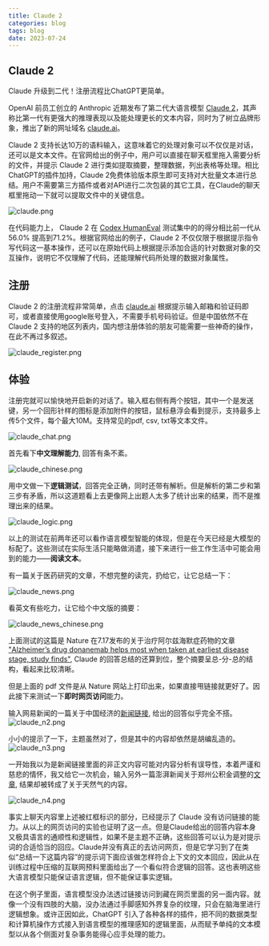 ```yaml
---
title: Claude 2 
categories: blog
tags: blog
date: 2023-07-24
---
```

## Claude 2

Claude 升级到二代！注册流程比ChatGPT更简单。

OpenAI 前员工创立的 Anthropic 近期发布了第二代大语言模型 [Claude 2](https://www.anthropic.com/index/claude-2)，其声称比第一代有更强大的推理表现以及能处理更长的文本内容，同时为了树立品牌形象，推出了新的网址域名 [claude.ai](https://claude.ai/)。

Claude 2 支持长达10万的语料输入，这意味着它的处理对象可以不仅仅是对话，还可以是文本文件。在官网给出的例子中，用户可以直接在聊天框里拖入需要分析的文件，并提示 Claude 2 进行类如提取摘要，整理数据，列出表格等处理。相比ChatGPT的插件加持，Claude 2免费体验版本原生即可支持对大批量文本进行总结。用户不需要第三方插件或者对API进行二次包装的其它工具，在Claude的聊天框里拖动一下就可以提取文件中的关键信息。

![claude.png](https://cdn.jsdelivr.net/gh/YeeKal/img_land/blog/notes_img_backup/blog/imgs/claude.png)

在代码能力上， Claude 2 在 [Codex HumanEval](https://github.com/openai/human-eval) 测试集中的的得分相比前一代从 56.0% 提高到71.2%。根据官网给出的例子，Claude 2 不仅仅限于根据提示指令写代码这一基本操作，还可以在原始代码上根据提示添加合适的针对数据对象的交互操作，说明它不仅理解了代码，还能理解代码所处理的数据对象属性。

## 注册

Claude 2 的注册流程非常简单，点击 [claude.ai](https://claude.ai/) 根据提示输入邮箱和验证码即可，或者直接使用google账号登入，不需要手机号码验证。但是中国依然不在 Claude 2 支持的地区列表内，国内想注册体验的朋友可能需要一些神奇的操作，在此不再过多叙述。

![claude_register.png](https://cdn.jsdelivr.net/gh/YeeKal/img_land/blog/notes_img_backup/blog/imgs/claude_register.png)

## 体验

注册完就可以愉快地开启新的对话了。输入框右侧有两个按钮，其中一个是发送键，另一个回形针样的图标是添加附件的按钮，鼠标悬浮会看到提示，支持最多上传5个文件，每个最大10M。支持常见的pdf, csv, txt等文本文件。

![claude_chat.png](https://cdn.jsdelivr.net/gh/YeeKal/img_land/blog/notes_img_backup/blog/imgs/claude_chat.png)

首先看下**中文理解能力**, 回答有条不紊。

![claude_chinese.png](https://cdn.jsdelivr.net/gh/YeeKal/img_land/blog/notes_img_backup/blog/imgs/claude_chinese.png)

用中文做一下**逻辑测试**，回答完全正确，同时还带有解析。但是解析的第二步和第三步有矛盾，所以这道题看上去更像网上出题人太多了统计出来的结果，而不是推理出来的结果。

![claude_logic.png](https://cdn.jsdelivr.net/gh/YeeKal/img_land/blog/notes_img_backup/blog/imgs/claude_logic.png)

以上的测试在前两年还可以看作语言模型智能的体现，但是在今天已经是大模型的标配了。这些测试在实际生活只能略做消遣，接下来进行一些工作生活中可能会用到的能力——**阅读文本**。

有一篇关于医药研究的文章，不想完整的读完，扔给它，让它总结一下：

![claude_news.png](https://cdn.jsdelivr.net/gh/YeeKal/img_land/blog/notes_img_backup/blog/imgs/claude_news.png)

看英文有些吃力，让它给个中文版的摘要：

![claude_news_chinese.png](https://cdn.jsdelivr.net/gh/YeeKal/img_land/blog/notes_img_backup/blog/imgs/claude_news_chinese.png)

上面测试的这篇是 Nature 在7.17发布的关于治疗阿尔兹海默症药物的文章 ["Alzheimer’s drug donanemab helps most when taken at earliest disease stage, study finds"](https://www.nature.com/articles/d41586-023-02321-1), Claude 的回答总结的还算到位，整个摘要呈总-分-总的结构，看起来比较清晰。

但是上面的 pdf 文件是从 Nature 网站上打印出来，如果直接甩链接就更好了。因此接下来测试一下**即时网页访问**能力。

输入网易新闻的一篇关于中国经济的[新闻链接](https://www.163.com/dy/article/I9STPFET0514R9OJ.html), 给出的回答似乎完全不搭。
![claude_n2.png](https://cdn.jsdelivr.net/gh/YeeKal/img_land/blog/notes_img_backup/blog/imgs/claude_n2.png)

小小的提示了一下，主题虽然对了，但是其中的内容却依然是胡编乱造的。
![claude_n3.png](https://cdn.jsdelivr.net/gh/YeeKal/img_land/blog/notes_img_backup/blog/imgs/claude_n3.png)

一开始我以为是新闻链接里面的非正文内容可能对内容分析有误导性，本着严谨和慈悲的情怀，我又给它一次机会，输入另外一篇澎湃新闻关于郑州公积金调整的[文章](https://m.thepaper.cn/newsDetail_forward_23885777), 结果却被转成了关于天然气的内容。

![claude_n4.png](https://cdn.jsdelivr.net/gh/YeeKal/img_land/blog/notes_img_backup/blog/imgs/claude_n4.png)

事实上聊天内容里上述被红框标识的部分，已经提示了 Claude 没有访问链接的能力。从以上的网页访问的实验也证明了这一点。但是Claude给出的回答内容本身又极具语言的通顺性和逻辑性，如果不是主题不正确，这些回答可以认为是对提示词的合适恰当的回应。Claude并没有真正的去访问网页，但是它学习到了在类似“总结一下这篇内容”的提示词下面应该做怎样符合上下文的文本回应，因此从在训练过程中压缩的互联网预料里面给出了一个看似符合逻辑的回答。这也表明这些大语言模型只能保证语言逻辑，但不能保证事实逻辑。

在这个例子里面，语言模型没办法透过链接访问到藏在网页里面的另一面内容。就像一个没有四肢的大脑，没办法通过手脚感知外界复杂的纹理，只会在脑海里进行逻辑想象。或许正因如此，ChatGPT 引入了各种各样的插件，把不同的数据类型和计算机操作方式接入到语言模型的推理感知的逻辑里面，从而赋予单纯的文本模型以从各个侧面对复杂事务能得心应手处理的能力。